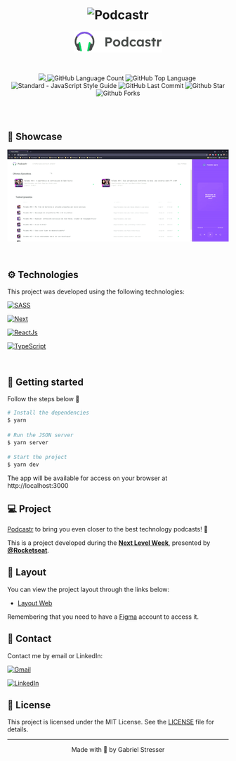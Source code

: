 <h1 align="center">
    <img alt="Podcastr" title="Podcastr" src="./screens/podcastr.svg" />
</h1>
<p align="center">
  <img alt="Moveit" src="./screens/icon.svg" width="40%">
</p>

<br>

<p align="center">
  <a href="./LICENSE">
  <img src="https://img.shields.io/github/license/Gabriel9Stresser/NLW-05-Podcaster"/>
  </a>
  <img alt="GitHub Language Count" src="https://img.shields.io/github/languages/count/Gabriel9Stresser/NLW-05-Podcaste" />
  <img alt="GitHub Top Language" src="https://img.shields.io/github/languages/top/Gabriel9Stresser/NLW-05-Podcaste" />
  <img alt="" src="https://img.shields.io/github/repo-size/Gabriel9Stresser/NLW-05-Podcaste" />
  <img alt="Standard - JavaScript Style Guide" src="https://img.shields.io/badge/code%20style-standard-brightgreen.svg" />
  <img alt="GitHub Last Commit" src="https://img.shields.io/github/last-commit/Gabriel9Stresser/NLW-05-Podcaste" />
  <img alt="Github Star" src="https://img.shields.io/github/stars/Gabriel9Stresser/NLW-05-Podcaste?style=social" />
  <img alt="Github Forks" src="https://img.shields.io/github/forks/Gabriel9Stresser/NLW-05-Podcaste?style=social" />
</p>


<br>


<br>

## 🎥 Showcase

<p align="center">
  <img width=700 alt="Demo on Netlify" src="./screens/video.gif">
</p>

<br>

## ⚙ Technologies

This project was developed using the following technologies:


[<img alt="SASS" src="https://img.shields.io/badge/SASS%20-hotpink.svg?&style=for-the-badge&logo=SASS&logoColor=white"/>](https://sass-lang.com/)

[<img alt="Next" src="https://img.shields.io/badge/next%20js%20-%23000000.svg?&style=for-the-badge&logo=next.js&logoColor=white">](https://nextjs.org/)

[<img alt="ReactJs" src="https://img.shields.io/badge/react%20-%2320232a.svg?&style=for-the-badge&logo=react&  logoColor=%2361DAFB">](https://reactjs.org)

[<img alt="TypeScript" src="https://img.shields.io/badge/typescript%20-%23007ACC.svg?&style=for-the-badge&logo=typescript&logoColor=white">](https://www.typescriptlang.org/)

  


<br>


## 🚀 Getting started


Follow the steps below 📝
```bash
# Install the dependencies
$ yarn

# Run the JSON server
$ yarn server

# Start the project
$ yarn dev
```

The app will be available for access on your browser at http://localhost:3000

## 💻 Project

[Podcastr](https://podcastr-nlw.vercel.app/) to bring you even closer to the best technology podcasts! 💜 

This is a project developed during the **[Next Level Week](https://nextlevelweek.com/)**, presented by **[@Rocketseat](https://github.com/Rocketseat)**.

## 🔖 Layout

You can view the project layout through the links below:

- [Layout Web](https://www.figma.com/file/UwFEntsHpHYJlHNQAQr4gA/Podcastr?node-id=160%3A2761) 

Remembering that you need to have a [Figma](http://figma.com/) account to access it.

## 📱 Contact

Contact me by email or LinkedIn:

<a href="mailto:gabriel.augusto99@hotmail.com"><img src="https://img.shields.io/badge/Gmail-D14836?style=for-the-badge&logo=gmail&logoColor=white" alt="Gmail"/></a>

<a href="https://www.linkedin.com/in/gabriel-augusto-soler-stresser-366719100/"><img src="https://img.shields.io/badge/linkedin%20-%230077B5.svg?&style=for-the-badge&logo=linkedin&logoColor=white" alt="LinkedIn"/></a>

## 📝 License

This project is licensed under the MIT License. See the [LICENSE](LICENSE.md) file for details.


---

<p align="center">Made with 💜 by Gabriel Stresser</p>
